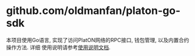 # github.com/oldmanfan/platon-go-sdk

本项目使用Go语言, 实现了访问PlatON网络的RPC接口, 钱包管理, 以及内置合约操作方法. 详细
使用说明请参考[使用说明文档](./docs/index.md).
